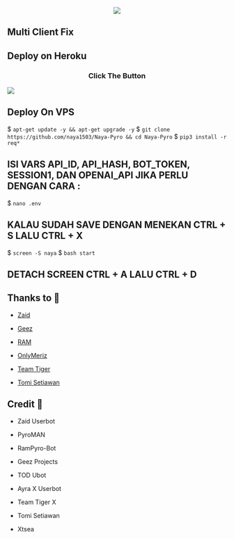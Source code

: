 <p align="center">

<img src="https://telegra.ph//file/75acabea0a9cc6679c2d4.jpg">

</p>

## Multi Client Fix


## Deploy on Heroku
<h3 align="center">Click The Button</h3>
<a href="https://dashboard.heroku.com/new?template=https://github.com/naya1503/Naya-Pyro"><img src="https://www.herokucdn.com/deploy/button.svg"></a>
</div>

## Deploy On VPS
$ `apt-get update -y && apt-get upgrade -y`
$ `git clone https://github.com/naya1503/Naya-Pyro && cd Naya-Pyro`
$ `pip3 install -r req*`
## ISI VARS API_ID, API_HASH, BOT_TOKEN, SESSION1, DAN OPENAI_API JIKA PERLU DENGAN CARA : ##
$ `nano .env`
## KALAU SUDAH SAVE DENGAN MENEKAN CTRL + S LALU CTRL + X ##
$ `screen -S naya`
$ `bash start`
## DETACH SCREEN CTRL + A LALU CTRL + D ###


## Thanks to 💖

- [Zaid](https://github.com/ITZ-ZAID)

- [Geez](https://t.me/GeezSupport)

- [RAM](https://t.me/ramsupportt)

- [OnlyMeriz](https://github.com/Onlymeriz)

- [Team Tiger](https://github.com/TeamTiger)

- [Tomi Setiawan](https://github.com/XtomiX)

## Credit 💖

- Zaid Userbot

- PyroMAN

- RamPyro-Bot

- Geez Projects

- TOD Ubot

- Ayra X Userbot

- Team Tiger X

- Tomi Setiawan

- Xtsea
